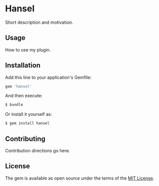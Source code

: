 # Hansel
Short description and motivation.

## Usage
How to use my plugin.

## Installation
Add this line to your application's Gemfile:

```ruby
gem 'hansel'
```

And then execute:
```bash
$ bundle
```

Or install it yourself as:
```bash
$ gem install hansel
```

## Contributing
Contribution directions go here.

## License
The gem is available as open source under the terms of the [MIT License](https://opensource.org/licenses/MIT).
